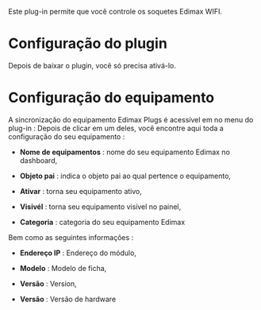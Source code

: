 Este plug-in permite que você controle os soquetes Edimax WIFI.

Configuração do plugin 
=======================

Depois de baixar o plugin, você só precisa ativá-lo.

Configuração do equipamento 
=============================

A sincronização do equipamento Edimax Plugs é acessível em
no menu do plug-in : Depois de clicar em um deles, você
encontre aqui toda a configuração do seu equipamento :

-   **Nome de equipamentos** : nome do seu equipamento Edimax no
    dashboard,

-   **Objeto pai** : indica o objeto pai ao qual pertence
    o equipamento,

-   **Ativar** : torna seu equipamento ativo,

-   **Visivél** : torna seu equipamento visível no painel,

-   **Categoria** : categoria do seu equipamento Edimax

Bem como as seguintes informações :

-   **Endereço IP** : Endereço do módulo,

-   **Modelo** : Modelo de ficha,

-   **Versão** : Version,

-   **Versão** : Versão de hardware


